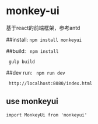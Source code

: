 # monkey-ui
基于react的前端框架，参考antd

##install:
<code>npm install monkeyui</code>

##build:
<code> npm install </code>

<code> gulp build</code>	

##dev run:
<code> npm run dev </code>

<code>	http://localhost:8080/index.html</code>


## use monkeyui

<code>import MonkeyUi from 'monkeyui'</code>